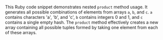 This Ruby code snippet demonstrates nested `product` method usage. It generates all possible combinations of elements from arrays `a`, `b`, and `c`.  `a` contains characters 'a', 'b', and 'c', `b` contains integers 0 and 1, and `c` contains a single empty hash. The `product` method effectively creates a new array containing all possible tuples formed by taking one element from each of these arrays.

